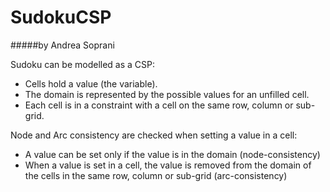 # SudokuCSP
#####by Andrea Soprani

Sudoku can be modelled as a CSP:<br/>

+ Cells hold a value (the variable).
+ The domain is represented by the possible values for an unfilled cell.
+ Each cell is in a constraint with a cell on the same row, column or sub-grid.

Node and Arc consistency are checked when setting a value in a cell:
+ A value can be set only if the value is in the domain (node-consistency)
+ When a value is set in a cell, the value is removed from the domain of the cells in the same row, column or sub-grid 
(arc-consistency) 